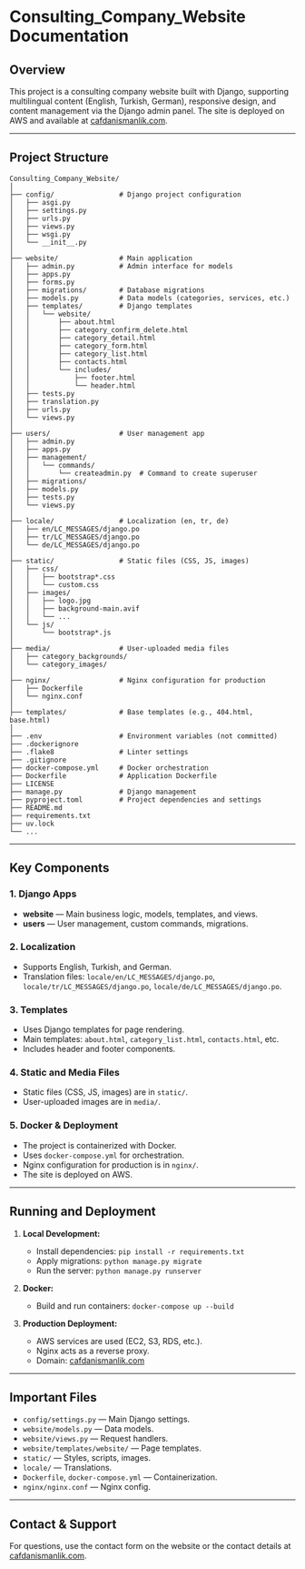 # Consulting_Company_Website Documentation

## Overview

This project is a consulting company website built with Django, supporting multilingual content (English, Turkish, German), responsive design, and content management via the Django admin panel. The site is deployed on AWS and available at [cafdanismanlik.com](https://cafdanismanlik.com).

---

## Project Structure

```
Consulting_Company_Website/
│
├── config/                # Django project configuration
│   ├── asgi.py
│   ├── settings.py
│   ├── urls.py
│   ├── views.py
│   ├── wsgi.py
│   └── __init__.py
│
├── website/               # Main application
│   ├── admin.py           # Admin interface for models
│   ├── apps.py
│   ├── forms.py
│   ├── migrations/        # Database migrations
│   ├── models.py          # Data models (categories, services, etc.)
│   ├── templates/         # Django templates
│   │   └── website/
│   │       ├── about.html
│   │       ├── category_confirm_delete.html
│   │       ├── category_detail.html
│   │       ├── category_form.html
│   │       ├── category_list.html
│   │       ├── contacts.html
│   │       └── includes/
│   │           ├── footer.html
│   │           └── header.html
│   ├── tests.py
│   ├── translation.py
│   ├── urls.py
│   └── views.py
│
├── users/                 # User management app
│   ├── admin.py
│   ├── apps.py
│   ├── management/
│   │   └── commands/
│   │       └── createadmin.py  # Command to create superuser
│   ├── migrations/
│   ├── models.py
│   ├── tests.py
│   └── views.py
│
├── locale/                # Localization (en, tr, de)
│   ├── en/LC_MESSAGES/django.po
│   ├── tr/LC_MESSAGES/django.po
│   └── de/LC_MESSAGES/django.po
│
├── static/                # Static files (CSS, JS, images)
│   ├── css/
│   │   ├── bootstrap*.css
│   │   └── custom.css
│   ├── images/
│   │   ├── logo.jpg
│   │   ├── background-main.avif
│   │   └── ...
│   └── js/
│       └── bootstrap*.js
│
├── media/                 # User-uploaded media files
│   ├── category_backgrounds/
│   └── category_images/
│
├── nginx/                 # Nginx configuration for production
│   ├── Dockerfile
│   └── nginx.conf
│
├── templates/             # Base templates (e.g., 404.html, base.html)
│
├── .env                   # Environment variables (not committed)
├── .dockerignore
├── .flake8                # Linter settings
├── .gitignore
├── docker-compose.yml     # Docker orchestration
├── Dockerfile             # Application Dockerfile
├── LICENSE
├── manage.py              # Django management
├── pyproject.toml         # Project dependencies and settings
├── README.md
├── requirements.txt
├── uv.lock
└── ...
```

---

## Key Components

### 1. Django Apps
- **website** — Main business logic, models, templates, and views.
- **users** — User management, custom commands, migrations.

### 2. Localization
- Supports English, Turkish, and German.
- Translation files: `locale/en/LC_MESSAGES/django.po`, `locale/tr/LC_MESSAGES/django.po`, `locale/de/LC_MESSAGES/django.po`.

### 3. Templates
- Uses Django templates for page rendering.
- Main templates: `about.html`, `category_list.html`, `contacts.html`, etc.
- Includes header and footer components.

### 4. Static and Media Files
- Static files (CSS, JS, images) are in `static/`.
- User-uploaded images are in `media/`.

### 5. Docker & Deployment
- The project is containerized with Docker.
- Uses `docker-compose.yml` for orchestration.
- Nginx configuration for production is in `nginx/`.
- The site is deployed on AWS.

---

## Running and Deployment

1. **Local Development:**
   - Install dependencies:
     `pip install -r requirements.txt`
   - Apply migrations:
     `python manage.py migrate`
   - Run the server:
     `python manage.py runserver`

2. **Docker:**
   - Build and run containers:
     `docker-compose up --build`

3. **Production Deployment:**
   - AWS services are used (EC2, S3, RDS, etc.).
   - Nginx acts as a reverse proxy.
   - Domain: [cafdanismanlik.com](https://cafdanismanlik.com)

---

## Important Files

- `config/settings.py` — Main Django settings.
- `website/models.py` — Data models.
- `website/views.py` — Request handlers.
- `website/templates/website/` — Page templates.
- `static/` — Styles, scripts, images.
- `locale/` — Translations.
- `Dockerfile`, `docker-compose.yml` — Containerization.
- `nginx/nginx.conf` — Nginx config.

---

## Contact & Support

For questions, use the contact form on the website or the contact details at [cafdanismanlik.com](https://cafdanismanlik.com).